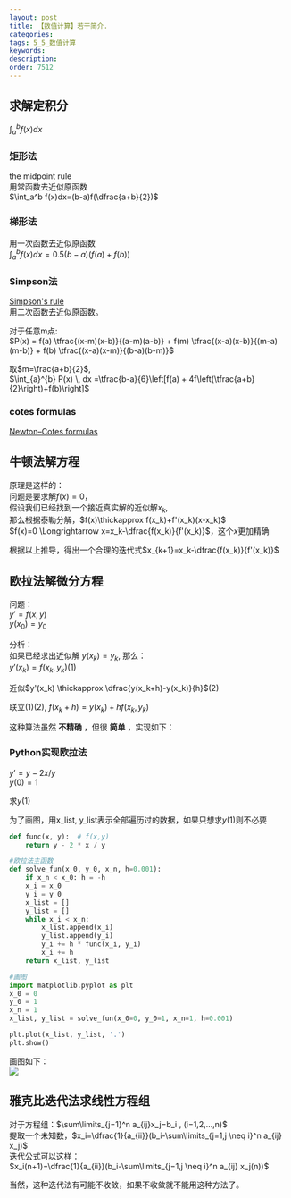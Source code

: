 ```yaml
---
layout: post
title: 【数值计算】若干简介.
categories:
tags: 5_5_数值计算
keywords:
description:
order: 7512
---
```



## 求解定积分
$\int_a^b f(x)dx$
### 矩形法
the midpoint rule  
用常函数去近似原函数  
$\int_a^b f(x)dx=(b-a)f(\dfrac{a+b}{2})$  
### 梯形法
用一次函数去近似原函数  
$\int_a^b f(x)dx=0.5(b-a)(f(a)+f(b))$  

### Simpson法
[Simpson's rule](https://en.wikipedia.org/wiki/Simpson%27s_rule)  
用二次函数去近似原函数。  

对于任意m点:  
$P(x) = f(a) \tfrac{(x-m)(x-b)}{(a-m)(a-b)} + f(m) \tfrac{(x-a)(x-b)}{(m-a)(m-b)} + f(b) \tfrac{(x-a)(x-m)}{(b-a)(b-m)}$  

取$m=\frac{a+b}{2}$,  
$\int_{a}^{b} P(x) \, dx =\tfrac{b-a}{6}\left[f(a) + 4f\left(\tfrac{a+b}{2}\right)+f(b)\right]$  

### cotes formulas
[Newton–Cotes formulas](https://en.wikipedia.org/wiki/Newton%E2%80%93Cotes_formulas)  

## 牛顿法解方程

原理是这样的：  
问题是要求解$f(x)=0$，  
假设我们已经找到一个接近真实解的近似解$x_k$,  
那么根据泰勒分解，$f(x)\thickapprox f(x_k)+f'(x_k)(x-x_k)$  
$f(x)=0 \Longrightarrow x=x_k-\dfrac{f(x_k)}{f'(x_k)}$，这个$x$更加精确  

根据以上推导，得出一个合理的迭代式$x_{k+1}=x_k-\dfrac{f(x_k)}{f'(x_k)}$


## 欧拉法解微分方程
问题：  
$y'=f(x,y)$  
$y(x_0)=y_0$  

分析：  
如果已经求出近似解 $y(x_k)=y_k$, 那么：  
$y'(x_k)=f(x_k,y_k)$(1)  

近似$y'(x_k) \thickapprox \dfrac{y(x_k+h)-y(x_k)}{h}$(2)  

联立(1)(2), $f(x_k+h)=y(x_k)+hf(x_k,y_k)$  

这种算法虽然 **不精确** ，但很 **简单** ，实现如下：  

### Python实现欧拉法

$y'=y-2x/y$  
$y(0)=1$  

求$y(1)$  

为了画图，用x_list, y_list表示全部遍历过的数据，如果只想求$y(1)$则不必要  

```py
def func(x, y):  # f(x,y)
    return y - 2 * x / y

#欧拉法主函数
def solve_fun(x_0, y_0, x_n, h=0.001):
    if x_n < x_0: h = -h
    x_i = x_0
    y_i = y_0
    x_list = []
    y_list = []
    while x_i < x_n:
        x_list.append(x_i)
        y_list.append(y_i)
        y_i += h * func(x_i, y_i)
        x_i += h
    return x_list, y_list

#画图
import matplotlib.pyplot as plt
x_0 = 0
y_0 = 1
x_n = 1
x_list, y_list = solve_fun(x_0=0, y_0=1, x_n=1, h=0.001)

plt.plot(x_list, y_list, '.')
plt.show()
```

画图如下：  
<img src='http://www.guofei.site/public/postimg/numericalcalculation1.png'>


## 雅克比迭代法求线性方程组

对于方程组：$\sum\limits_{j=1}^n a_{ij}x_j=b_i , (i=1,2,...,n)$  
提取一个未知数，$x_i=\dfrac{1}{a_{ii}}(b_i-\sum\limits_{j=1,j \neq i}^n a_{ij} x_j)$  
迭代公式可以这样：  
$x_i(n+1)=\dfrac{1}{a_{ii}}(b_i-\sum\limits_{j=1,j \neq i}^n a_{ij} x_j(n))$  

当然，这种迭代法有可能不收敛，如果不收敛就不能用这种方法了。  
